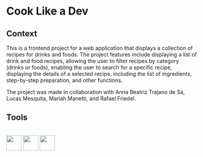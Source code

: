# Cook Like a Dev


## Context

This is a frontend project for a web application that displays a collection of recipes for drinks and foods. The project features include displaying a list of drink and food recipes, allowing the user to filter recipes by category (drinks or foods), enabling the user to search for a specific recipe, displaying the details of a selected recipe, including the list of ingredients, step-by-step preparation, and other functions.

The project was made in collaboration with Anna Beatriz Trajano de Sá, Lucas Mesquita, Mariah Manetti, and Rafael Friedel.

## Tools
 <div style="display: inline_block"><br>
    <img align="center" height="40" width="40" src="https://cdn.jsdelivr.net/gh/devicons/devicon/icons/javascript/javascript-plain.svg">
    <img align="center" height="40" width="40" src="https://cdn.jsdelivr.net/gh/devicons/devicon/icons/css3/css3-plain.svg">
    <img align="center" height="40" width="40" src="https://cdn.jsdelivr.net/gh/devicons/devicon/icons/react/react-original.svg">
  </div>
